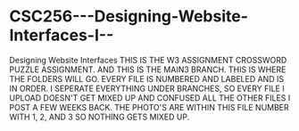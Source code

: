 # CSC256---Designing-Website-Interfaces-I--
Designing Website Interfaces
THIS IS THE W3 ASSIGNMENT CROSSWORD PUZZLE ASSIGNMENT. AND THIS IS THE MAIN3 BRANCH.
THIS IS WHERE THE FOLDERS WILL GO.
EVERY FILE IS NUMBERED AND LABELED AND IS IN ORDER. 
I SEPERATE EVERYTHING UNDER BRANCHES, SO EVERY FILE I UPLOAD DOESN'T GET MIXED UP AND CONFUSED ALL THE OTHER FILES I POST A FEW WEEKS BACK.
THE PHOTO'S ARE WITHIN THIS FILE NUMBER WITH 1, 2, AND 3 SO NOTHING GETS MIXED UP.
